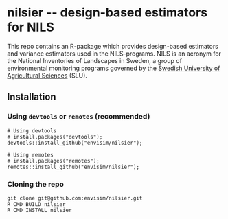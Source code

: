 # nilsier -- design-based estimators for NILS
This repo contains an R-package which provides design-based estimators and variance estimators used
in the NILS-programs.
NILS is an acronym for the National Inventories of Landscapes in Sweden, a group of environmental
monitoring programs governed by the [Swedish University of Agricultural Sciences](https://slu.se)
(SLU).

## Installation
### Using `devtools` or `remotes` (recommended)
```{R}
# Using devtools
# install.packages("devtools");
devtools::install_github("envisim/nilsier");

# Using remotes
# install.packages("remotes");
remotes::install_github("envisim/nilsier");
```

### Cloning the repo
```{bash}
git clone git@github.com:envisim/nilsier.git
R CMD BUILD nilsier
R CMD INSTALL nilsier
```

